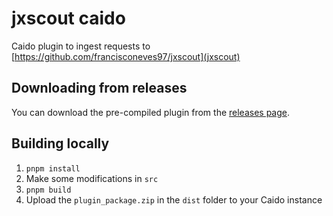 # jxscout caido

Caido plugin to ingest requests to [https://github.com/francisconeves97/jxscout](jxscout)

## Downloading from releases

You can download the pre-compiled plugin from the [releases page](https://github.com/francisconeves97/jxscout-caido/releases).

## Building locally

1. `pnpm install`
2. Make some modifications in `src`
3. `pnpm build`
4. Upload the `plugin_package.zip` in the `dist` folder to your Caido instance
